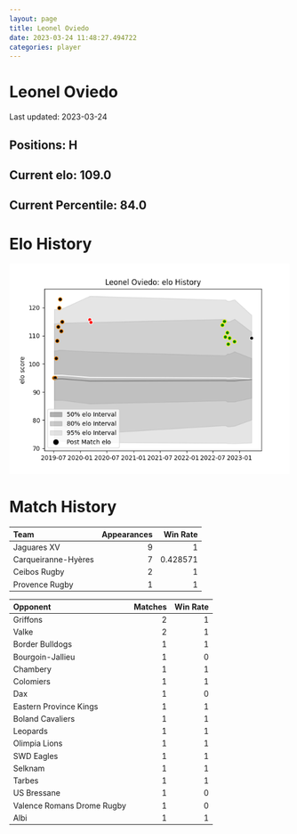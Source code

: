```yaml
---  
layout: page  
title: Leonel Oviedo  
date: 2023-03-24 11:48:27.494722  
categories: player  
---
```

# Leonel Oviedo


Last updated: 2023-03-24
## Positions: H

## Current elo: 109.0

## Current Percentile: 84.0

# Elo History


![elo history](history_LeonelOviedo.png)
# Match History


| Team                |   Appearances |   Win Rate |
|:--------------------|--------------:|-----------:|
| Jaguares XV         |             9 |   1        |
| Carqueiranne-Hyères |             7 |   0.428571 |
| Ceibos Rugby        |             2 |   1        |
| Provence Rugby      |             1 |   1        |

| Opponent                   |   Matches |   Win Rate |
|:---------------------------|----------:|-----------:|
| Griffons                   |         2 |          1 |
| Valke                      |         2 |          1 |
| Border Bulldogs            |         1 |          1 |
| Bourgoin-Jallieu           |         1 |          0 |
| Chambery                   |         1 |          1 |
| Colomiers                  |         1 |          1 |
| Dax                        |         1 |          0 |
| Eastern Province Kings     |         1 |          1 |
| Boland Cavaliers           |         1 |          1 |
| Leopards                   |         1 |          1 |
| Olimpia Lions              |         1 |          1 |
| SWD Eagles                 |         1 |          1 |
| Selknam                    |         1 |          1 |
| Tarbes                     |         1 |          1 |
| US Bressane                |         1 |          0 |
| Valence Romans Drome Rugby |         1 |          0 |
| Albi                       |         1 |          1 |
